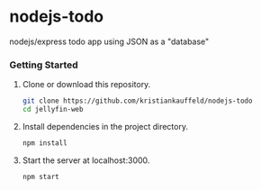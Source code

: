 # nodejs-todo
nodejs/express todo app using JSON as a "database"

### Getting Started

1. Clone or download this repository.

   ```sh
   git clone https://github.com/kristiankauffeld/nodejs-todo
   cd jellyfin-web
   ```

2. Install dependencies in the project directory.

   ```sh
   npm install
   ```

3. Start the server at localhost:3000.

   ```sh
   npm start
   ```
